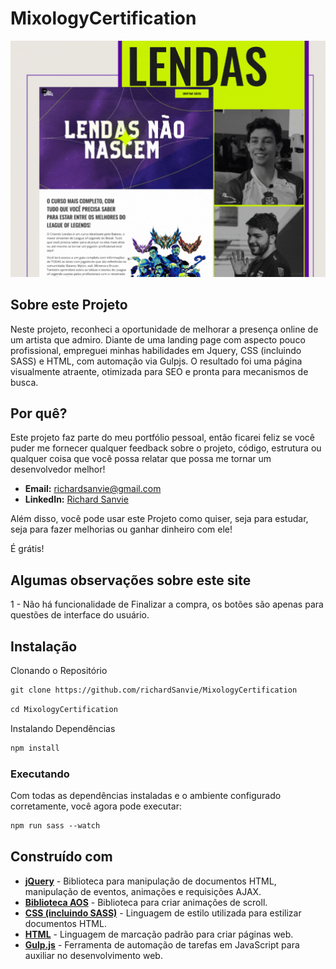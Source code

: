 # MixologyCertification

![Minha Imagem](https://github.com/richardsanvie/MixologyCertification/blob/richardBranch/image/CriandoLendas.gif)


## Sobre este Projeto
Neste projeto, reconheci a oportunidade de melhorar a presença online de um artista que admiro. Diante de uma landing page com aspecto pouco profissional, empreguei minhas habilidades em Jquery, CSS (incluindo SASS) e HTML, com automação via Gulpjs. O resultado foi uma página visualmente atraente, otimizada para SEO e pronta para mecanismos de busca.

## Por quê?
Este projeto faz parte do meu portfólio pessoal, então ficarei feliz se você puder me fornecer qualquer feedback sobre o projeto, código, estrutura ou qualquer coisa que você possa relatar que possa me tornar um desenvolvedor melhor!

- **Email:** [richardsanvie@gmail.com](mailto:richardsanvie@gmail.com)
- **LinkedIn:** [Richard Sanvie](https://www.linkedin.com/in/richardsanvie/)


Além disso, você pode usar este Projeto como quiser, seja para estudar, seja para fazer melhorias ou ganhar dinheiro com ele!

É grátis!

## Algumas observações sobre este site
1 - Não há funcionalidade de Finalizar a compra, os botões são apenas para questões de interface do usuário.


## Instalação
Clonando o Repositório

```html
git clone https://github.com/richardSanvie/MixologyCertification
```
```html
cd MixologyCertification
```

Instalando Dependências

```html
npm install
```

### Executando 
Com todas as dependências instaladas e o ambiente configurado corretamente, você agora pode executar:

```html
npm run sass --watch
``` 

## Construído com

- [**jQuery**](https://jquery.com/) - Biblioteca para manipulação de documentos HTML, manipulação de eventos, animações e requisições AJAX.
- [**Biblioteca AOS**](https://michalsnik.github.io/aos/) - Biblioteca para criar animações de scroll.
- [**CSS (incluindo SASS)**](https://developer.mozilla.org/pt-BR/docs/Web/CSS) - Linguagem de estilo utilizada para estilizar documentos HTML.
- [**HTML**](https://developer.mozilla.org/pt-BR/docs/Web/HTML) - Linguagem de marcação padrão para criar páginas web.
- [**Gulp.js**](https://gulpjs.com/) - Ferramenta de automação de tarefas em JavaScript para auxiliar no desenvolvimento web.
